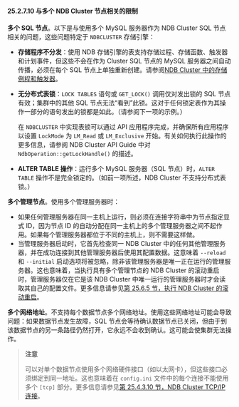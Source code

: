 #### 25.2.7.10 与多个 NDB Cluster 节点相关的限制

**多个 SQL 节点**。以下是与使用多个 MySQL 服务器作为 NDB Cluster SQL 节点相关的问题，这些问题特定于 `NDBCLUSTER` 存储引擎：

- **存储程序不分发**：使用 NDB 存储引擎的表支持存储过程、存储函数、触发器和计划事件，但这些不会在作为 Cluster SQL 节点的 MySQL 服务器之间自动传播，必须在每个 SQL 节点上单独重新创建。请参阅[NDB Cluster 中的存储例程和触发器](../ndb-storage-engines.html)。

- **无分布式表锁**：`LOCK TABLES` 语句或 `GET_LOCK()` 调用仅对发出锁的 SQL 节点有效；集群中的其他 SQL 节点无法“看到”此锁。这对于任何锁定表作为其操作一部分的语句发出的锁都是如此。（请参阅下一项的示例。）

  在 `NDBCLUSTER` 中实现表锁可以通过 API 应用程序完成，并确保所有应用程序以设置 `LockMode` 为 `LM_Read` 或 `LM_Exclusive` 开始。有关如何执行此操作的更多信息，请参阅 NDB Cluster API Guide 中对 `NdbOperation::getLockHandle()` 的描述。

- **ALTER TABLE 操作**：运行多个 MySQL 服务器（SQL 节点）时，`ALTER TABLE` 操作不是完全锁定的。（如前一项所述，NDB Cluster 不支持分布式表锁。）

**多个管理节点**。使用多个管理服务器时：

- 如果任何管理服务器在同一主机上运行，则必须在连接字符串中为节点指定显式 ID，因为节点 ID 的自动分配在同一主机上的多个管理服务器之间不起作用。如果每个管理服务器都位于不同的主机上，则不需要这样做。
- 当管理服务器启动时，它首先检查同一 NDB Cluster 中的任何其他管理服务器，并在成功连接到其他管理服务器后使用其配置数据。这意味着 `--reload` 和 `--initial` 启动选项将被忽略，除非该管理服务器是唯一正在运行的管理服务器。这也意味着，当执行具有多个管理节点的 NDB Cluster 的滚动重启时，管理服务器仅在它是该 NDB Cluster 中唯一运行的管理服务器时才会读取其自己的配置文件。更多信息请参见[第 25.6.5 节，执行 NDB Cluster 的滚动重启](../operating-ndb-cluster/performing-rolling-restart.html)。

**多个网络地址**。不支持每个数据节点多个网络地址。使用这些网络地址可能会导致问题：如果数据节点发生故障，SQL 节点会等待确认数据节点已关闭，但由于到该数据节点的另一条路径仍然打开，它永远不会收到确认。这可能会使集群无法操作。

> **注意**  
>
> 可以对单个数据节点使用多个网络硬件接口（如以太网卡），但这些接口必须绑定到同一地址。这也意味着在 `config.ini` 文件中的每个连接不能使用多个 `[tcp]` 部分。更多信息请参见[第 25.4.3.10 节，NDB Cluster TCP/IP 连接](../ndb-storage-engines/ndb-tcp-ip-connections.html)。